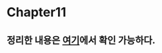 # Chapter11
## 정리한 내용은 [여기](https://github.com/TeamCrazyPerformance/StupidAlgorithm/blob/master/%ED%95%A8%ED%83%9C%EC%98%81/Chapter11/README.md)에서 확인 가능하다.

